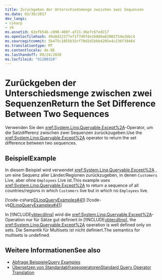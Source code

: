 ```yaml
---
title: Zurückgeben der Unterschiedsmenge zwischen zwei Sequenzen
ms.date: 03/30/2017
dev_langs:
- csharp
- vb
ms.assetid: 62efb546-c898-408f-af21-36e7c6fed217
ms.openlocfilehash: 49a8d22377ef1f7d0fde16880a82002754e1bbc4
ms.sourcegitcommit: 5b475c1855b32cf78d2d1bbb4295e4c236f39464
ms.translationtype: MT
ms.contentlocale: de-DE
ms.lasthandoff: 09/24/2020
ms.locfileid: "91200328"
---
```

# <a name="return-the-set-difference-between-two-sequences"></a><span data-ttu-id="fc7cb-102">Zurückgeben der Unterschiedsmenge zwischen zwei Sequenzen</span><span class="sxs-lookup"><span data-stu-id="fc7cb-102">Return the Set Difference Between Two Sequences</span></span>

<span data-ttu-id="fc7cb-103">Verwenden Sie den <xref:System.Linq.Queryable.Except%2A>-Operator, um die Satzdifferenz zwischen zwei Sequenzen zurückzugeben.</span><span class="sxs-lookup"><span data-stu-id="fc7cb-103">Use the <xref:System.Linq.Queryable.Except%2A> operator to return the set difference between two sequences.</span></span>  
  
## <a name="example"></a><span data-ttu-id="fc7cb-104">Beispiel</span><span class="sxs-lookup"><span data-stu-id="fc7cb-104">Example</span></span>  

 <span data-ttu-id="fc7cb-105">In diesem Beispiel wird verwendet <xref:System.Linq.Queryable.Except%2A> , um eine Sequenz aller Länder/Regionen zurückzugeben, in denen `Customers` Live, aber ohne `Employees` Live ist.</span><span class="sxs-lookup"><span data-stu-id="fc7cb-105">This example uses <xref:System.Linq.Queryable.Except%2A> to return a sequence of all countries/regions in which `Customers` live but in which no `Employees` live.</span></span>  
  
 [!code-csharp[DLinqQueryExamples#41](../../../../../../samples/snippets/csharp/VS_Snippets_Data/DLinqQueryExamples/cs/Program.cs#41)]
 [!code-vb[DLinqQueryExamples#41](../../../../../../samples/snippets/visualbasic/VS_Snippets_Data/DLinqQueryExamples/vb/Module1.vb#41)]  
  
 <span data-ttu-id="fc7cb-106">In [!INCLUDE[vbtecdlinq](../../../../../../includes/vbtecdlinq-md.md)] wird die <xref:System.Linq.Queryable.Except%2A>-Operation nur für Sätze gut definiert.</span><span class="sxs-lookup"><span data-stu-id="fc7cb-106">In [!INCLUDE[vbtecdlinq](../../../../../../includes/vbtecdlinq-md.md)], the <xref:System.Linq.Queryable.Except%2A> operation is well defined only on sets.</span></span> <span data-ttu-id="fc7cb-107">Die Semantik für Multisets ist nicht definiert.</span><span class="sxs-lookup"><span data-stu-id="fc7cb-107">The semantics for multisets is undefined.</span></span>  
  
## <a name="see-also"></a><span data-ttu-id="fc7cb-108">Weitere Informationen</span><span class="sxs-lookup"><span data-stu-id="fc7cb-108">See also</span></span>

- [<span data-ttu-id="fc7cb-109">Abfrage Beispiele</span><span class="sxs-lookup"><span data-stu-id="fc7cb-109">Query Examples</span></span>](query-examples.md)
- [<span data-ttu-id="fc7cb-110">Übersetzen von Standardabfrageoperatoren</span><span class="sxs-lookup"><span data-stu-id="fc7cb-110">Standard Query Operator Translation</span></span>](standard-query-operator-translation.md)
